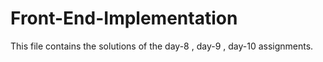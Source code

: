 # Front-End-Implementation
This file contains the solutions of the day-8 , day-9 , day-10 assignments. 
